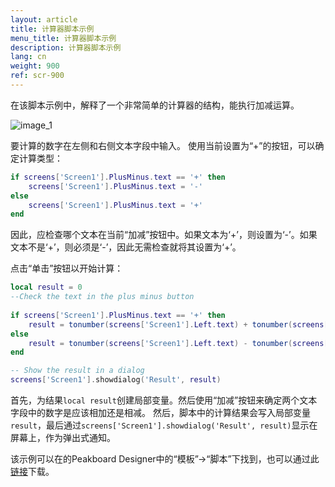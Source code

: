 ```yaml
---
layout: article
title: 计算器脚本示例
menu_title: 计算器脚本示例
description: 计算器脚本示例
lang: cn
weight: 900
ref: scr-900
---
```

在该脚本示例中，解释了一个非常简单的计算器的结构，能执行加减运算。


![image_1](/assets/images/scripting/Scripting_Beispiele/Taschenrechner.png)

要计算的数字在左侧和右侧文本字段中输入。
使用当前设置为“+”的按钮，可以确定计算类型：

```lua
if screens['Screen1'].PlusMinus.text == '+' then 
	screens['Screen1'].PlusMinus.text = '-'
else
	screens['Screen1'].PlusMinus.text = '+'
end

```

因此，应检查哪个文本在当前“加减”按钮中。如果文本为‘+’，则设置为‘-’。如果文本不是‘+’，则必须是‘-’，因此无需检查就将其设置为‘+’。

点击“单击”按钮以开始计算：

```lua 
local result = 0 
--Check the text in the plus minus button
	
if screens['Screen1'].PlusMinus.text == '+' then 
	result = tonumber(screens['Screen1'].Left.text) + tonumber(screens['Screen1'].Right.text) 
else
	result = tonumber(screens['Screen1'].Left.text) - tonumber(screens['Screen1'].Right.text)
end

-- Show the result in a dialog 
screens['Screen1'].showdialog('Result', result)	

```

首先，为结果`local result`创建局部变量。然后使用“加减”按钮来确定两个文本字段中的数字是应该相加还是相减。
然后，脚本中的计算结果会写入局部变量`result`，最后通过`screens['Screen1'].showdialog('Result', result)`显示在屏幕上，作为弹出式通知。


该示例可以在的Peakboard Designer中的“模板”->“脚本”下找到，也可以通过此[链接](https://github.com/Peakboard/CoolStuff/raw/master/Scripts/Calculator/Calculator.pbmx)下载。
